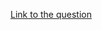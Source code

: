 [Link to the question](https://www.codingninjas.com/codestudio/problems/ways-to-make-coin-change_630471?source=youtube&campaign=striver_dp_videos&utm_source=youtube&utm_medium=affiliate&utm_campaign=striver_dp_videos)